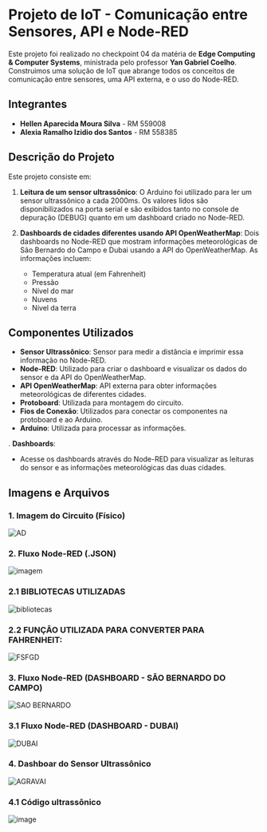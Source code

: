 # Projeto de IoT - Comunicação entre Sensores, API e Node-RED

Este projeto foi realizado no checkpoint 04 da matéria de **Edge Computing & Computer Systems**, ministrada pelo professor **Yan Gabriel Coelho**.
Construimos uma solução de IoT que abrange todos os conceitos de comunicação entre sensores, uma API externa, e o uso do Node-RED. 

## Integrantes

- **Hellen Aparecida Moura Silva** - RM 559008
- **Alexia Ramalho Izidio dos Santos** - RM 558385

## Descrição do Projeto

Este projeto consiste em:
1. **Leitura de um sensor ultrassônico**: O Arduino foi utilizado para ler um sensor ultrassônico a cada 2000ms. Os valores lidos são disponibilizados na porta serial e são exibidos tanto no console de depuração (DEBUG) quanto em um dashboard criado no Node-RED.
   
2. **Dashboards de cidades diferentes usando API OpenWeatherMap**: Dois dashboards no Node-RED que mostram informações meteorológicas de São Bernardo do Campo e Dubai usando a API do OpenWeatherMap. As informações incluem:
   - Temperatura atual (em Fahrenheit)
   - Pressão
   - Nível do mar
   - Nuvens
   - Nível da terra

## Componentes Utilizados

- **Sensor Ultrassônico**: Sensor para medir a distância e imprimir essa informação no Node-RED.
- **Node-RED**: Utilizado para criar o dashboard e visualizar os dados do sensor e da API do OpenWeatherMap.
- **API OpenWeatherMap**: API externa para obter informações meteorológicas de diferentes cidades.
- **Protoboard**: Utilizada para montagem do circuito.
- **Fios de Conexão**: Utilizados para conectar os componentes na protoboard e ao Arduino.
- **Arduino**: Utilizada para processar as informações.

. **Dashboards**:
   - Acesse os dashboards através do Node-RED para visualizar as leituras do sensor e as informações meteorológicas das duas cidades.

## Imagens e Arquivos

### 1. Imagem do Circuito (Físico)

![AD](https://github.com/user-attachments/assets/af1d4369-a9dc-4df2-a784-d93abb371ba5)

### 2. Fluxo Node-RED (.JSON)

![imagem](https://github.com/user-attachments/assets/de595fe5-99e7-4f71-8ec3-147d4893da31)

### 2.1 BIBLIOTECAS UTILIZADAS 
![bibliotecas](https://github.com/user-attachments/assets/dc859414-88c4-4fc1-9f80-6fa76d80f267)

### 2.2 FUNÇÃO UTILIZADA PARA CONVERTER PARA FAHRENHEIT:
![FSFGD](https://github.com/user-attachments/assets/7d592349-e333-42b0-9d58-870f49c9c68a)


### 3. Fluxo Node-RED (DASHBOARD - SÃO BERNARDO DO CAMPO)
![SAO BERNARDO](https://github.com/user-attachments/assets/767de49e-e82e-41f4-a247-f7cb6a13a010)

### 3.1 Fluxo Node-RED (DASHBOARD - DUBAI)
![DUBAI](https://github.com/user-attachments/assets/9b9a941f-17ff-4d31-8577-dc22231135a9)



### 4. Dashboar do Sensor Ultrassônico

![AGRAVAI](https://github.com/user-attachments/assets/9e62547d-c5b0-449d-adb6-6fb3376dd4ef)


### 4.1 Código ultrassônico 

![image](https://github.com/user-attachments/assets/d830e8dd-5c8c-4279-9aa5-975da5a0823e)


